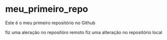 # meu_primeiro_repo
Este é o meu primeiro repositório no Github

fiz uma aleração no repositóro remoto
fiz uma alteração no repositório local
